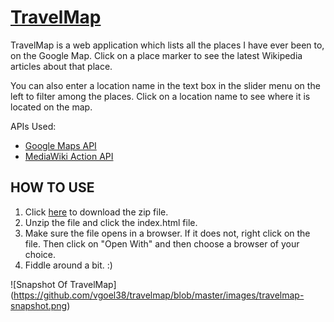 <h1><a href="https://vgoel38.github.io/travelmap" target="_blank">TravelMap</a></h1>
TravelMap is a web application which lists all the places I have ever been to, on the Google Map. Click on
a place marker to see the latest Wikipedia articles about that place.

You can also enter a location name in the text box in the slider menu on the left to filter among the places. Click on a location name to see where it is located on the map.

APIs Used:
* [Google Maps API](https://developers.google.com/maps/documentation/javascript/tutorial)
* [MediaWiki Action API](https://www.mediawiki.org/wiki/API:Main_page)

## HOW TO USE
1. Click <a href="https://vgoel38.github.io/travelmap" target="_blank">here</a> to download the zip file.
2. Unzip the file and click the index.html file.
3. Make sure the file opens in a browser. If it does not, right click on the file. Then click on "Open With"
and then choose a browser of your choice.
4. Fiddle around a bit. :)

![Snapshot Of TravelMap]
(https://github.com/vgoel38/travelmap/blob/master/images/travelmap-snapshot.png)

